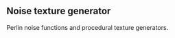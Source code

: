 Noise texture generator
-----------------------
Perlin noise functions and procedural texture generators.
